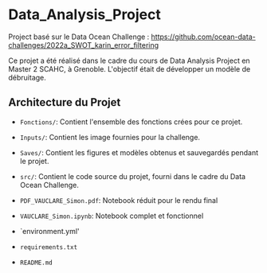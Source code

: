 # Data_Analysis_Project
Project basé sur le Data Ocean Challenge : https://github.com/ocean-data-challenges/2022a_SWOT_karin_error_filtering

Ce projet a été réalisé dans le cadre du cours de Data Analysis Project en Master 2 SCAHC, à Grenoble. L'objectif était de développer un modèle de débruitage.

## Architecture du Projet

- `Fonctions/`: Contient l'ensemble des fonctions crées pour ce projet.
- `Inputs/`: Contient les image fournies pour la challenge.
- `Saves/`: Contient les figures et modèles obtenus et sauvegardés pendant le projet.
- `src/`: Contient le code source du projet, fourni dans le cadre du Data Ocean Challenge.

- `PDF_VAUCLARE_Simon.pdf`: Notebook réduit pour le rendu final
- `VAUCLARE_Simon.ipynb`: Notebook complet et fonctionnel

- `environment.yml'
- `requirements.txt` 
- `README.md`
